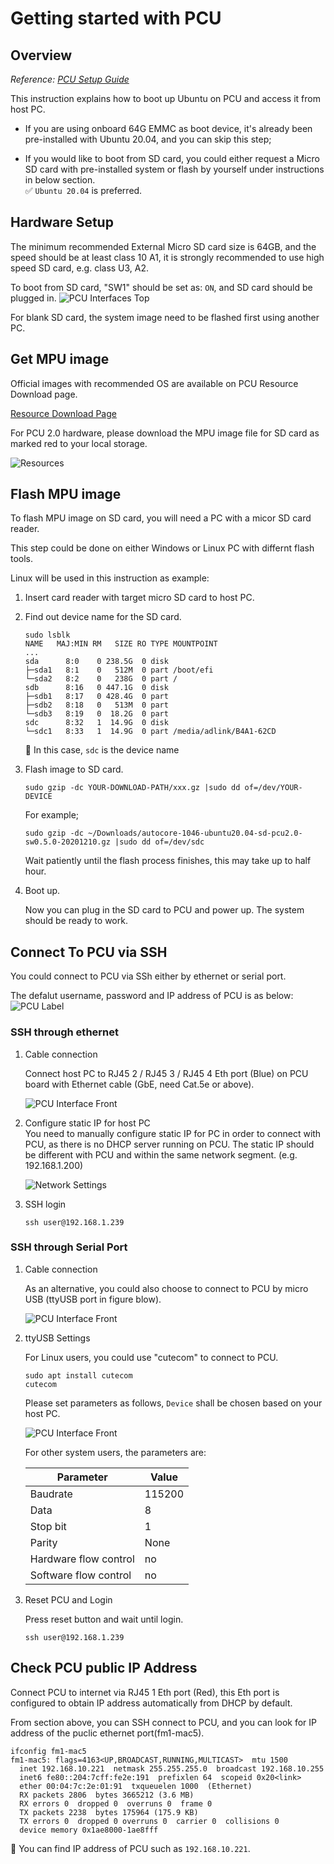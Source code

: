 # Getting started with PCU

## Overview

_Reference: [PCU Setup Guide](https://github.com/autocore-ai/autocore_pcu_doc/blob/master/docs/Pcu_setup.md)_

This instruction explains how to boot up Ubuntu on PCU and access it from host PC.

- If you are using onboard 64G EMMC as boot device, it's already been pre-installed with Ubuntu 20.04, and you can skip this step;

- If you would like to boot from SD card, you could either request a Micro SD card with pre-installed system or flash by yourself under instructions in below section.  
  :white_check_mark: `Ubuntu 20.04` is preferred.

## Hardware Setup

The minimum recommended External Micro SD card size is 64GB, and the speed should be at least class 10 A1, it is strongly recommended to use high speed SD card, e.g. class U3, A2.

To boot from SD card, "SW1" should be set as: `ON`, and SD card should be plugged in.
![PCU Interfaces Top](images/getting-started-pcu/pcu-interface-top.jpg)

For blank SD card, the system image need to be flashed first using another PC.

## Get MPU image

Official images with recommended OS are available on PCU Resource Download page.

[Resource Download Page](https://github.com/autocore-ai/autocore_pcu_doc/blob/master/docs/Resource_download.md#mpu-images)

For PCU 2.0 hardware, please download the MPU image file for SD card as marked red to your local storage.

![Resources](images/getting-started-pcu/resources.png)

## Flash MPU image

To flash MPU image on SD card, you will need a PC with a micor SD card reader.

This step could be done on either Windows or Linux PC with differnt flash tools.

Linux will be used in this instruction as example:

1. Insert card reader with target micro SD card to host PC.

1. Find out device name for the SD card.

   ```console
   sudo lsblk
   NAME   MAJ:MIN RM   SIZE RO TYPE MOUNTPOINT
   ...
   sda      8:0    0 238.5G  0 disk
   ├─sda1   8:1    0   512M  0 part /boot/efi
   └─sda2   8:2    0   238G  0 part /
   sdb      8:16   0 447.1G  0 disk
   ├─sdb1   8:17   0 428.4G  0 part
   ├─sdb2   8:18   0   513M  0 part
   └─sdb3   8:19   0  18.2G  0 part
   sdc      8:32   1  14.9G  0 disk
   └─sdc1   8:33   1  14.9G  0 part /media/adlink/B4A1-62CD
   ```

   :speech_balloon: In this case, `sdc` is the device name

1. Flash image to SD card.

   ```console
   sudo gzip -dc YOUR-DOWNLOAD-PATH/xxx.gz |sudo dd of=/dev/YOUR-DEVICE
   ```

   For example;

   ```console
   sudo gzip -dc ~/Downloads/autocore-1046-ubuntu20.04-sd-pcu2.0-sw0.5.0-20201210.gz |sudo dd of=/dev/sdc
   ```

   Wait patiently until the flash process finishes, this may take up to half hour.

1. Boot up.

   Now you can plug in the SD card to PCU and power up. The system should be ready to work.

## Connect To PCU via SSH

You could connect to PCU via SSh either by ethernet or serial port.

The defalut username, password and IP address of PCU is as below:
![PCU Label](images/getting-started-pcu/pcu_label.png)

### SSH through ethernet

1. Cable connection

   Connect host PC to RJ45 2 / RJ45 3 / RJ45 4 Eth port (Blue) on PCU board with Ethernet cable (GbE, need Cat.5e or above).

   ![PCU Interface Front](images/getting-started-pcu/pcu_interface_front.jpg)

1. Configure static IP for host PC  
   You need to manually configure static IP for PC in order to connect with PCU, as there is no DHCP server running on PCU. The static IP should be different with PCU and within the same network segment. (e.g. 192.168.1.200)

   ![Network Settings](images/getting-started-pcu/network-settings.png)

1. SSH login

   ```console
   ssh user@192.168.1.239
   ```

### SSH through Serial Port

1. Cable connection

   As an alternative, you could also choose to connect to PCU by micro USB (ttyUSB port in figure blow).

   ![PCU Interface Front](images/getting-started-pcu/pcu_interface_front.jpg)

1. ttyUSB Settings

   For Linux users, you could use "cutecom" to connect to PCU.

   ```console
   sudo apt install cutecom
   cutecom
   ```

   Please set parameters as follows, `Device` shall be chosen based on your host PC.

   ![PCU Interface Front](images/getting-started-pcu/ttyusb-parameters.png)

   For other system users, the parameters are:

   | Parameter             | Value  |
   | --------------------- | ------ |
   | Baudrate              | 115200 |
   | Data                  | 8      |
   | Stop bit              | 1      |
   | Parity                | None   |
   | Hardware flow control | no     |
   | Software flow control | no     |

1. Reset PCU and Login

   Press reset button and wait until login.

   ```console
   ssh user@192.168.1.239
   ```

## Check PCU public IP Address

Connect PCU to internet via RJ45 1 Eth port (Red), this Eth port is configured to obtain IP address automatically from DHCP by default.

From section above, you can SSH connect to PCU, and you can look for IP address of the puclic ethernet port(fm1-mac5).

```console
ifconfig fm1-mac5
fm1-mac5: flags=4163<UP,BROADCAST,RUNNING,MULTICAST>  mtu 1500
  inet 192.168.10.221  netmask 255.255.255.0  broadcast 192.168.10.255
  inet6 fe80::204:7cff:fe2e:191  prefixlen 64  scopeid 0x20<link>
  ether 00:04:7c:2e:01:91  txqueuelen 1000  (Ethernet)
  RX packets 2806  bytes 3665212 (3.6 MB)
  RX errors 0  dropped 0  overruns 0  frame 0
  TX packets 2238  bytes 175964 (175.9 KB)
  TX errors 0  dropped 0 overruns 0  carrier 0  collisions 0
  device memory 0x1ae8000-1ae8fff
```

:speech_balloon: You can find IP address of PCU such as `192.168.10.221`.
